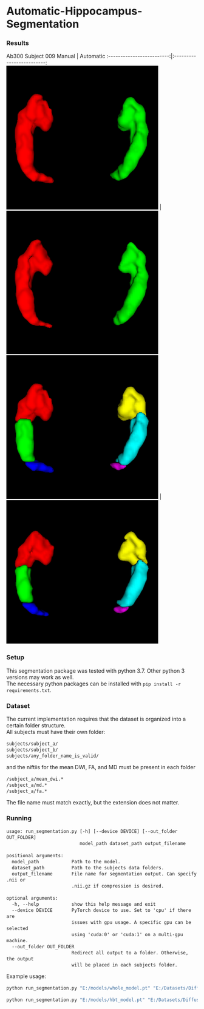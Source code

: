 # Automatic-Hippocampus-Segmentation

### Results
Ab300 Subject 009
Manual                     | Automatic
:-------------------------:|:-------------------------:
<img src="./results/ab300_009/whole_gt.png" width="400">  |  <img src="./results/ab300_009/whole_pred.png" width="400">
<img src="./results/ab300_009/hbt_gt.png" width="400">  |  <img src="./results/ab300_009/hbt_pred.png" width="400">

### Setup
This segmentation package was tested with python 3.7. Other python 3 versions may work as well.  
The necessary python packages can be installed with `pip install -r requirements.txt`.

### Dataset
The current implementation requires that the dataset is organized into a certain folder structure.  
All subjects must have their own folder:
```
subjects/subject_a/
subjects/subject_b/
subjects/any_folder_name_is_valid/
```
and the niftiis for the mean DWI, FA, and MD must be present in each folder

```
/subject_a/mean_dwi.*
/subject_a/md.*
/subject_a/fa.*
```
The file name must match exactly, but the extension does not matter.

### Running

```
usage: run_segmentation.py [-h] [--device DEVICE] [--out_folder OUT_FOLDER]
                           model_path dataset_path output_filename
                           
positional arguments:
  model_path            Path to the model.
  dataset_path          Path to the subjects data folders.
  output_filename       File name for segmentation output. Can specify .nii or
                        .nii.gz if compression is desired.

optional arguments:
  -h, --help            show this help message and exit
  --device DEVICE       PyTorch device to use. Set to 'cpu' if there are
                        issues with gpu usage. A specific gpu can be selected
                        using 'cuda:0' or 'cuda:1' on a multi-gpu machine.
  --out_folder OUT_FOLDER
                        Redirect all output to a folder. Otherwise, the output
                        will be placed in each subjects folder.

```
Example usage:
```bash
python run_segmentation.py "E:/models/whole_model.pt" "E:/Datasets/Diffusion_MRI/Subjects/" whole_pred.nii.gz
```

```bash
python run_segmentation.py "E:/models/hbt_model.pt" "E:/Datasets/Diffusion_MRI/Subjects/" hbt_pred.nii.gz --out_folder "E:/Datasets/Diffusion_MRI/HBT_Predictions/"
```

